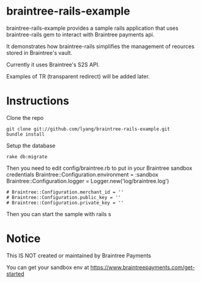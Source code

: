 braintree-rails-example
===============
braintree-rails-example provides a sample rails application that uses braintree-rails gem to interact with Braintree payments api.

It demonstrates how braintree-rails simplifies the management of reources stored in Braintree's vault.

Currently it uses Braintree's S2S API.

Examples of TR (transparent redirect) will be added later.

Instructions
===============
Clone the repo
    
    git clone git://github.com/lyang/braintree-rails-example.git
    bundle install
    
Setup the database
    
    rake db:migrate
    
Then you need to edit config/braintree.rb to put in your Braintree sandbox credentials
    Braintree::Configuration.environment = :sandbox
    Braintree::Configuration.logger = Logger.new('log/braintree.log')

    # Braintree::Configuration.merchant_id = ''
    # Braintree::Configuration.public_key = ''
    # Braintree::Configuration.private_key = ''

Then you can start the sample with
    rails s
    
Notice
===============
This IS NOT created or maintained by Braintree Payments

You can get your sandbox env at https://www.braintreepayments.com/get-started
